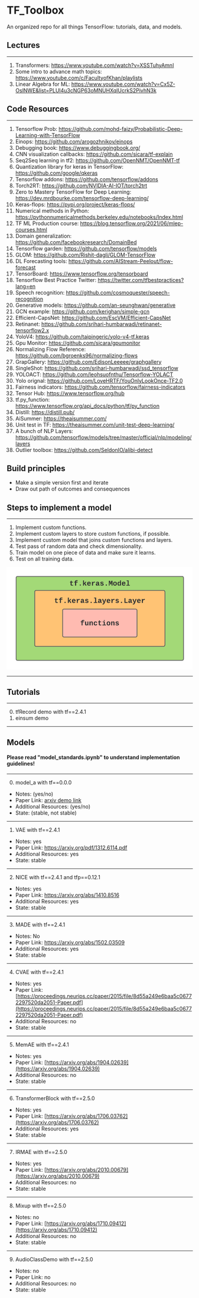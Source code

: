 # TF_Toolbox
An organized repo for all things TensorFlow: tutorials, data, and models. 

## Lectures
---
1. Transformers: https://www.youtube.com/watch?v=XSSTuhyAmnI
2. Some intro to advance math topics: https://www.youtube.com/c/FacultyofKhan/playlists
3. Linear Algebra for ML: https://www.youtube.com/watch?v=Cx5Z-OslNWE&list=PLUl4u3cNGP63oMNUHXqIUcrkS2PivhN3k


## Code Resources
---
1. Tensorflow Prob: https://github.com/mohd-faizy/Probabilistic-Deep-Learning-with-TensorFlow
2. Einops: https://github.com/arogozhnikov/einops
3. Debugging book: https://www.debuggingbook.org/
4. CNN visualization callbacks: https://github.com/sicara/tf-explain
5. Seq2Seq learning in tf2: https://github.com/OpenNMT/OpenNMT-tf
6. Quantization library for keras in TensorFlow: https://github.com/google/qkeras
7. Tensorflow addons: https://github.com/tensorflow/addons
8. Torch2RT: https://github.com/NVIDIA-AI-IOT/torch2trt
9. Zero to Mastery TensorFlow for Deep Learning: https://dev.mrdbourke.com/tensorflow-deep-learning/
10. Keras-flops: https://pypi.org/project/keras-flops/
11. Numerical methods in Python: https://pythonnumericalmethods.berkeley.edu/notebooks/Index.html
12. TF ML Production course: https://blog.tensorflow.org/2021/06/mlep-courses.html
13. Domain generalization: https://github.com/facebookresearch/DomainBed
14. Tensorflow garden: https://github.com/tensorflow/models
15. GLOM: https://github.com/Rishit-dagli/GLOM-TensorFlow
16. DL Forecasting tools: https://github.com/AIStream-Peelout/flow-forecast
17. TensorBoard: https://www.tensorflow.org/tensorboard
18. Tensorflow Best Practice Twitter: https://twitter.com/tfbestpractices?lang=en
19. Speech recognition: https://github.com/cosmoquester/speech-recognition
20. Generative models: https://github.com/an-seunghwan/generative
21. GCN example: https://github.com/kerighan/simple-gcn
22. Efficient-CapsNet: https://github.com/EscVM/Efficient-CapsNet
23. Retinanet: https://github.com/srihari-humbarwadi/retinanet-tensorflow2.x
24. YoloV4: https://github.com/taipingeric/yolo-v4-tf.keras
25. Gpu Monitor: https://github.com/sicara/gpumonitor
26. Normalizing Flow Reference: https://github.com/bgroenks96/normalizing-flows
27. GrapGallery: https://github.com/EdisonLeeeee/graphgallery
28. SingleShot: https://github.com/srihari-humbarwadi/ssd_tensorflow
29. YOLOACT: https://github.com/leohsuofnthu/Tensorflow-YOLACT
30. Yolo orignal: https://github.com/LoveHRTF/YouOnlyLookOnce-TF2.0
31. Fairness indicators: https://github.com/tensorflow/fairness-indicators
32. Tensor Hub: https://www.tensorflow.org/hub
33. tf.py_function: https://www.tensorflow.org/api_docs/python/tf/py_function
34. Distill: https://distill.pub/
35. AiSummer: https://theaisummer.com/
36. Unit test in TF: https://theaisummer.com/unit-test-deep-learning/
37. A bunch of NLP Layers: https://github.com/tensorflow/models/tree/master/official/nlp/modeling/layers
38. Outlier toolbox: https://github.com/SeldonIO/alibi-detect

## Build principles
* Make a simple version first and iterate
* Draw out path of outcomes and consequences 

## Steps to implement a model
---
1. Implement custom functions.
2. Implement custom layers to store custom functions, if possible.
3. Implement custom model that joins custom functions and layers.
4. Test pass of random data and check dimensionality. 
5. Train model on one piece of data and make sure it learns.
6. Test on all training data.  

![GitHub Logo](/images/steps_implement_diagram.png)

---

## Tutorials 
---

0. tfRecord demo with tf==2.4.1
1. einsum demo 

---

## Models
#### Please read "model_standards.ipynb" to understand implementation guidelines!

---

0. model_a with tf==0.0.0
  * Notes: (yes/no)
  * Paper Link: [arxiv demo link ](https://arxiv.org/)
  * Additional Resources: (yes/no)
  * State: (stable, not stable)

---

1. VAE with tf==2.4.1
  * Notes: yes
  * Paper Link: [https://arxiv.org/pdf/1312.6114.pdf ](https://arxiv.org/pdf/1312.6114.pdf)
  * Additional Resources: yes
  * State: stable

---

2. NICE with tf==2.4.1 and tfp==0.12.1
  * Notes: yes
  * Paper Link: [https://arxiv.org/abs/1410.8516 ](https://arxiv.org/abs/1410.8516)
  * Additional Resources: yes
  * State: stable

---

3. MADE with tf==2.4.1 
  * Notes: No
  * Paper Link: [https://arxiv.org/abs/1502.03509 ](https://arxiv.org/abs/1502.03509)
  * Additional Resources: yes
  * State: stable

---

4. CVAE with tf==2.4.1
  * Notes: yes
  * Paper Link: [https://proceedings.neurips.cc/paper/2015/file/8d55a249e6baa5c06772297520da2051-Paper.pdf](https://proceedings.neurips.cc/paper/2015/file/8d55a249e6baa5c06772297520da2051-Paper.pdf)
  * Additional Resources: no
  * State: stable

---

5. MemAE with tf==2.4.1
  * Notes: yes
  * Paper Link: [https://arxiv.org/abs/1904.02639](https://arxiv.org/abs/1904.02639)
  * Additional Resources: no
  * State: stable

---

6. TransformerBlock with tf==2.5.0
  * Notes: yes
  * Paper Link: [https://arxiv.org/abs/1706.03762](https://arxiv.org/abs/1706.03762)
  * Additional Resources: yes
  * State: stable

---

7. IRMAE with tf==2.5.0
  * Notes: yes
  * Paper Link: [https://arxiv.org/abs/2010.00679](https://arxiv.org/abs/2010.00679)
  * Additional Resources: no
  * State: stable

---

8. Mixup with tf==2.5.0
  * Notes: no
  * Paper Link: [https://arxiv.org/abs/1710.09412](https://arxiv.org/abs/1710.09412)
  * Additional Resources: no
  * State: stable


---

9. AudioClassDemo with tf==2.5.0
  * Notes: no
  * Paper Link: no
  * Additional Resources: no
  * State: stable
